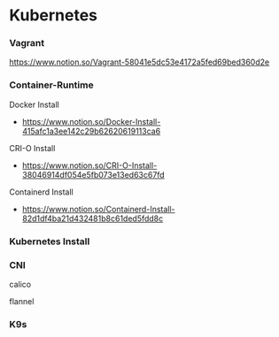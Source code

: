# Kubernetes
### Vagrant
https://www.notion.so/Vagrant-58041e5dc53e4172a5fed69bed360d2e

### Container-Runtime
Docker Install
- https://www.notion.so/Docker-Install-415afc1a3ee142c29b62620619113ca6

CRI-O Install
- https://www.notion.so/CRI-O-Install-38046914df054e5fb073e13ed63c67fd

Containerd Install
- https://www.notion.so/Containerd-Install-82d1df4ba21d432481b8c61ded5fdd8c

### Kubernetes Install

### CNI
calico

flannel

### K9s

